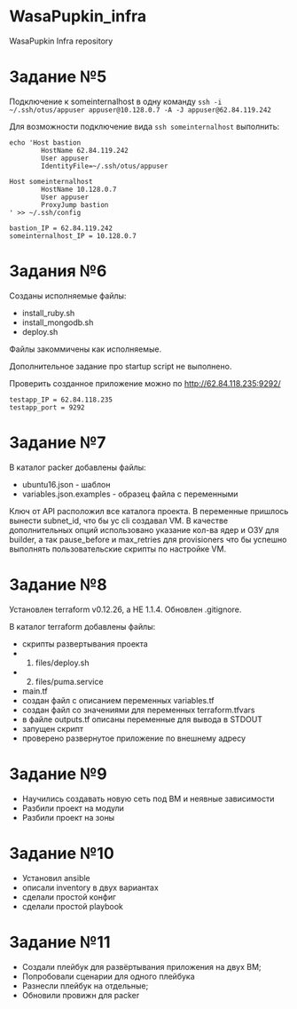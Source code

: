# WasaPupkin_infra
WasaPupkin Infra repository


# Задание №5
Подключение к someinternalhost в одну команду
`ssh -i ~/.ssh/otus/appuser appuser@10.128.0.7 -A -J appuser@62.84.119.242`


Для возможности подключение вида `ssh someinternalhost` выполнить:
```
echo 'Host bastion
        HostName 62.84.119.242
        User appuser
        IdentityFile=~/.ssh/otus/appuser

Host someinternalhost
        HostName 10.128.0.7
        User appuser
        ProxyJump bastion
' >> ~/.ssh/config
```

```
bastion_IP = 62.84.119.242
someinternalhost_IP = 10.128.0.7
```

# Задания №6

Созданы исполняемые файлы:
* install_ruby.sh
* install_mongodb.sh
* deploy.sh

Файлы закоммичены как исполняемые.

Дополнительное задание про startup script не выполнено.

Проверить созданное приложение можно по http://62.84.118.235:9292/

```
testapp_IP = 62.84.118.235
testapp_port = 9292
```

# Задание №7

В каталог packer добавлены файлы:
* ubuntu16.json - шаблон
* variables.json.examples - образец файла с переменными

Ключ от API расположил все каталога проекта. В переменные пришлось вынести subnet_id, что бы yc cli создавал VM.
В качестве дополнительных опций использовано указание кол-ва ядер и ОЗУ для builder,
а так pause_before и max_retries для provisioners что бы успешно выполнять пользовательские скрипты по настройке VM.

# Задание №8

Установлен terraform v0.12.26, а НЕ 1.1.4.
Обновлен .gitignore.

В каталог terraform добавлены файлы:
* скрипты развертывания проекта
* 1. files/deploy.sh
* 2. files/puma.service
* main.tf
* создан файл с описанием переменных variables.tf
* создан файл со значениями для переменных terraform.tfvars
* в файле outputs.tf описаны переменные для вывода в STDOUT
* запущен скрипт
* проверено развернутое приложение по внешнему адресу

# Задание №9

* Научились создавать новую сеть под ВМ и неявные зависимости
* Разбили проект на модули
* Разбили проект на зоны

# Задание №10

* Установил ansible
* описали inventory в двух вариантах
* сделали простой конфиг
* сделали простой playbook

# Задание №11

* Создали плейбук для развёртывания приложения на двух ВМ;
* Попробовали сценарии для одного плейбука
* Разнесли плейбук на отдельные;
* Обновили провижн для packer
